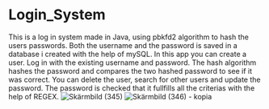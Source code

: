 # Login_System
This is a log in system made in Java, using pbkfd2 algorithm to hash the users passwords. Both the username and the password is saved in a database i created with the help of mySQL. In this app you can create a user. Log in with the existing username and password. The hash algorithm hashes the password and compares the two hashed password to see if it was correct. You can delete the user, search for other users and update the password. The password is checked that it fullfills all the criterias with the help of REGEX. ![Skärmbild (345)](https://user-images.githubusercontent.com/62659746/142208863-4cd6e6d3-fb56-445c-933c-89c9e6e9c6e9.png)
![Skärmbild (346) - kopia](https://user-images.githubusercontent.com/62659746/142208882-f27f0632-bec8-49c4-9d63-68de486f1682.png)
